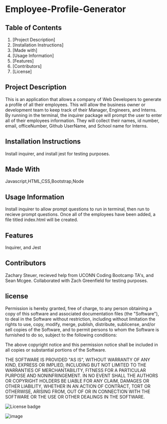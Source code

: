 # Employee-Profile-Generator
    
## Table of Contents

1. [Project Description]
2. [Installation Instructions]
3. [Made with]
4. [Usage Information]
5. [Features] 
6. [Contributors]
7. [License]
    

## Project Description
This is an application that allows a company of Web Developers to generate a profile of all their employees. This will allow the business owner or development team to keep track of their Manager, Engineers, and Interns. By running <node index.js> in the terminal, the inquirer package will prompt the user to enter all of their employees information. They will collect their names, id number, email, officeNumber, Github UserName, and School name for Interns. 

## Installation Instructions
Install inquirer, and install jest for testing purposes.

## Made With
Javascript,HTML,CSS,Bootstrap,Node

## Usage Information
Install inquirer to allow prompt questions to run in terminal, then run <node index.js> to recieve prompt questions. Once all of the employees have been added, a file titled index.html will be created. 

## Features
Inquirer, and Jest

## Contributors
Zachary Steuer, recieved help from UCONN Coding Bootcamp TA's, and Sean Mcgee. Collaborated with Zach Greenfield for testing purposes. 
    

## license

Permission is hereby granted, free of charge, to any person obtaining a copy of this software and associated documentation files (the "Software"), to deal in the Software without restriction, including without limitation the rights to use, copy, modify, merge, publish, distribute, sublicense, and/or sell copies of the Software, and to permit persons to whom the Software is furnished to do so, subject to the following conditions:

The above copyright notice and this permission notice shall be included in all copies or substantial portions of the Software.

THE SOFTWARE IS PROVIDED "AS IS", WITHOUT WARRANTY OF ANY KIND, EXPRESS OR IMPLIED, INCLUDING BUT NOT LIMITED TO THE WARRANTIES OF MERCHANTABILITY, FITNESS FOR A PARTICULAR PURPOSE AND NONINFRINGEMENT. IN NO EVENT SHALL THE AUTHORS OR COPYRIGHT HOLDERS BE LIABLE FOR ANY CLAIM, DAMAGES OR OTHER LIABILITY, WHETHER IN AN ACTION OF CONTRACT, TORT OR OTHERWISE, ARISING FROM, OUT OF OR IN CONNECTION WITH THE SOFTWARE OR THE USE OR OTHER DEALINGS IN THE SOFTWARE.




![License badge](https://img.shields.io/badge/license-MIT-green)
    
![image](https://user-images.githubusercontent.com/93566950/152701052-de6765ce-d5f6-4ee0-965d-73f019c40c22.png)

    
    
 
